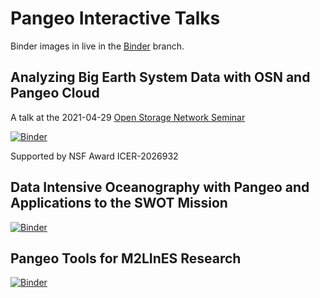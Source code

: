 # Pangeo Interactive Talks

Binder images in live in the [Binder](https://github.com/rabernat/pangeo-interactive-talks/tree/binder/binder) branch.

## Analyzing Big Earth System Data with OSN and Pangeo Cloud

A talk at the 2021-04-29 [Open Storage Network Seminar](https://www.openstoragenetwork.org/seminar-series/apr-29-2021-data-sharing-and-distributed-storages-role-in-research-next-steps/)

[![Binder](https://mybinder.org/badge_logo.svg)](https://binder.pangeo.io/v2/gh/rabernat/pangeo-interactive-talks/34e294b/?urlpath=git-pull?repo=https://github.com/rabernat/pangeo-interactive-talks%26amp%3Bbranch=main%26amp%3Burlpath=tree/pangeo-interactive-talks/osn_pangeo.ipynb)

Supported by NSF Award ICER-2026932

## Data Intensive Oceanography with Pangeo and Applications to the SWOT Mission

[![Binder](https://mybinder.org/badge_logo.svg)](https://binder.pangeo.io/v2/gh/rabernat/pangeo-interactive-talks/34e294b/?urlpath=git-pull?repo=https://github.com/rabernat/pangeo-interactive-talks%26amp%3Bbranch=main%26amp%3Burlpath=tree/pangeo-interactive-talks/pangeo_swot.ipynb)

## Pangeo Tools for M2LInES Research

[![Binder](https://mybinder.org/badge_logo.svg)](https://binder.pangeo.io/v2/gh/rabernat/pangeo-interactive-talks/1b3ce8b/?urlpath=git-pull?repo=https://github.com/rabernat/pangeo-interactive-talks%26amp%3Bbranch=main%26amp%3Burlpath=tree/notebooks/pangeo-interactive-talks/Pangeo_M2LInES.ipynb)
